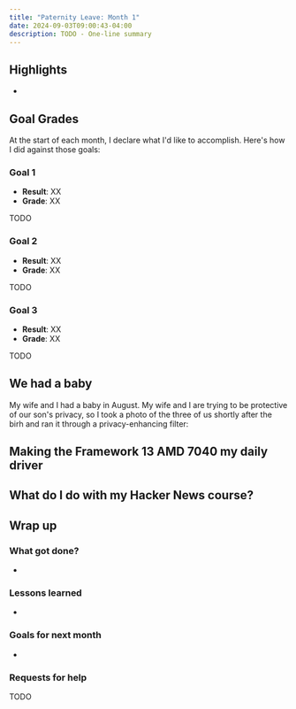 ```yaml
---
title: "Paternity Leave: Month 1"
date: 2024-09-03T09:00:43-04:00
description: TODO - One-line summary
---
```


## Highlights

-

## Goal Grades

At the start of each month, I declare what I'd like to accomplish. Here's how I did against those goals:

### Goal 1

- **Result**: XX
- **Grade**: XX

TODO

### Goal 2

- **Result**: XX
- **Grade**: XX

TODO

### Goal 3

- **Result**: XX
- **Grade**: XX

TODO

## We had a baby

My wife and I had a baby in August. My wife and I are trying to be protective of our son's privacy, so I took a photo of the three of us shortly after the birh and ran it through a privacy-enhancing filter:

## Making the Framework 13 AMD 7040 my daily driver

## What do I do with my Hacker News course?

## Wrap up

### What got done?

-

### Lessons learned

-

### Goals for next month

-

### Requests for help

TODO
